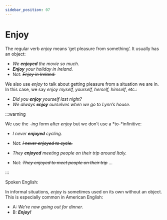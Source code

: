 ```yaml
---
sidebar_position: 07
---
```


# Enjoy

The regular verb *enjoy* means ‘get pleasure from something’. It usually has an object:

- *We **enjoyed** the movie so much.*
- ***Enjoy*** *your holiday in Ireland.*
- Not: *~~Enjoy in Ireland.~~*

We also use *enjoy* to talk about getting pleasure from a situation we are in. In this case, we say *enjoy myself, yourself, herself, himself*, etc.:

- *Did you **enjoy** yourself last night?*
- *We always **enjoy** ourselves when we go to Lynn’s house.*

:::warning

We use the -*ing* form after *enjoy* but we don’t use a *to-*infinitive:

- *I never **enjoyed** cycling.*
- Not: *~~I never enjoyed to cycle.~~*

- *They **enjoyed** meeting people on their trip around Italy.*
- Not: *~~They enjoyed to meet people on their trip~~* …

:::

Spoken English:

In informal situations, *enjoy* is sometimes used on its own without an object. This is especially common in American English:

- A: *We’re now going out for dinner*.
- B: ***Enjoy!***
